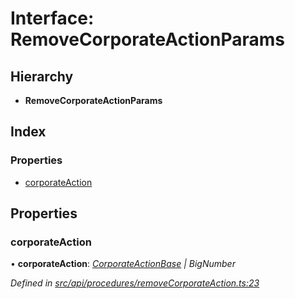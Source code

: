 # Interface: RemoveCorporateActionParams

## Hierarchy

* **RemoveCorporateActionParams**

## Index

### Properties

* [corporateAction](removecorporateactionparams.md#corporateaction)

## Properties

###  corporateAction

• **corporateAction**: *[CorporateActionBase](../classes/corporateactionbase.md) | BigNumber*

*Defined in [src/api/procedures/removeCorporateAction.ts:23](https://github.com/PolymathNetwork/polymesh-sdk/blob/38ee8078/src/api/procedures/removeCorporateAction.ts#L23)*
